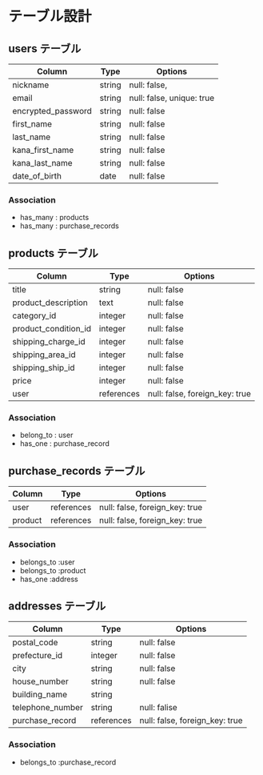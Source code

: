 # テーブル設計

## users テーブル

| Column             | Type    | Options                   |
| ------------------ | ------- | ------------------------- |
| nickname           | string  | null: false,              |
| email              | string  | null: false, unique: true |
| encrypted_password | string  | null: false               |
| first_name         | string  | null: false               |
| last_name          | string  | null: false               |
| kana_first_name    | string  | null: false               |
| kana_last_name     | string  | null: false               |
| date_of_birth      | date    | null: false               |

### Association

- has_many : products
- has_many : purchase_records

## products テーブル

| Column               | Type       | Options                        |
| -------------------- | ---------- | ------------------------------ |
| title                | string     | null: false                    |
| product_description  | text       | null: false                    |
| category_id          | integer    | null: false                    |
| product_condition_id | integer    | null: false                    |
| shipping_charge_id   | integer    | null: false                    |
| shipping_area_id     | integer    | null: false                    |
| shipping_ship_id     | integer    | null: false                    |
| price                | integer    | null: false                    |
| user                 | references | null: false, foreign_key: true |

### Association

- belong_to : user
- has_one   : purchase_record

## purchase_records テーブル

| Column  | Type       | Options                        |
| ------- | ---------- | ------------------------------ |
| user    | references | null: false, foreign_key: true |
| product | references | null: false, foreign_key: true |

### Association

- belongs_to :user
- belongs_to :product
- has_one    :address

## addresses テーブル

| Column           | Type       | Options                        |
| ---------------- | ---------- | ------------------------------ |
| postal_code      | string     | null: false                    |
| prefecture_id    | integer    | null: false                    |
| city             | string     | null: false                    |
| house_number     | string     | null: false                    |
| building_name    | string     |                                |
| telephone_number | string     | null: falise                   | 
| purchase_record  | references | null: false, foreign_key: true |

### Association

- belongs_to :purchase_record